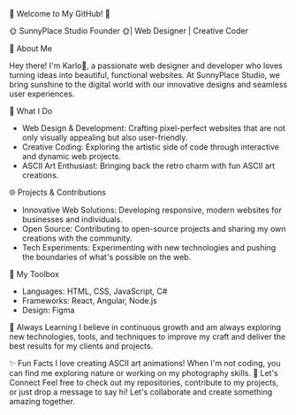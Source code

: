 👋 Welcome to My GitHub! 👋

🌞 SunnyPlace Studio Founder 🌞| Web Designer | Creative Coder

🚀 About Me

Hey there! I'm Karlo🤪, a passionate web designer and developer who loves turning ideas into beautiful, functional websites. At SunnyPlace Studio, we bring sunshine to the digital world with our innovative designs and seamless user experiences.

🌟 What I Do
- Web Design & Development: Crafting pixel-perfect websites that are not only visually appealing but also user-friendly.
- Creative Coding: Exploring the artistic side of code through interactive and dynamic web projects.
- ASCII Art Enthusiast: Bringing back the retro charm with fun ASCII art creations.

🌐 Projects & Contributions
- Innovative Web Solutions: Developing responsive, modern websites for businesses and individuals.
- Open Source: Contributing to open-source projects and sharing my own creations with the community.
- Tech Experiments: Experimenting with new technologies and pushing the boundaries of what's possible on the web.

🎨 My Toolbox
- Languages: HTML, CSS, JavaScript, C#
- Frameworks: React, Angular, Node.js
- Design: Figma

🌱 Always Learning
I believe in continuous growth and am always exploring new technologies, tools, and techniques to improve my craft and deliver the best results for my clients and projects.

✨ Fun Facts
I love creating ASCII art animations!
When I'm not coding, you can find me exploring nature or working on my photography skills.
🤝 Let's Connect
Feel free to check out my repositories, contribute to my projects, or just drop a message to say hi! Let's collaborate and create something amazing together.

